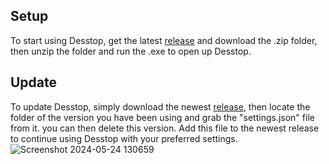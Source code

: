 Setup
---
To start using Desstop, get the latest [release](https://github.com/levi-ivel/Desstop/releases) and download the .zip folder, then unzip the folder and run the .exe to open up Desstop.

Update
---
To update Desstop, simply download the newest [release](https://github.com/levi-ivel/Desstop/releases), then locate the folder of the version you have been using and grab the "settings.json" file from it. you can then delete this version. Add this file to the newest release to continue using Desstop with your preferred settings. 
![Screenshot 2024-05-24 130659](https://github.com/levi-ivel/Desstop/assets/142150222/d906ee90-6265-4624-8d8e-a7f26ef61da7)

